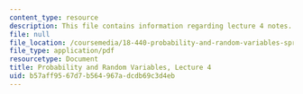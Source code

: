 ```yaml
---
content_type: resource
description: This file contains information regarding lecture 4 notes.
file: null
file_location: /coursemedia/18-440-probability-and-random-variables-spring-2014/b57aff9567d7b564967adcdb69c3d4eb_MIT18_440S14_Lecture4.pdf
file_type: application/pdf
resourcetype: Document
title: Probability and Random Variables, Lecture 4
uid: b57aff95-67d7-b564-967a-dcdb69c3d4eb
---
```

